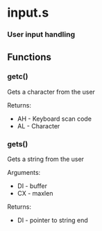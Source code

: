 # input.s
### User input handling

## Functions
### getc()
Gets a character from the user

Returns:
- AH - Keyboard scan code
- AL - Character

### gets()
Gets a string from the user

Arguments: 
- DI - buffer
- CX - maxlen

Returns: 
- DI - pointer to string end


